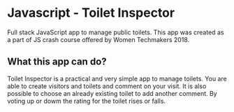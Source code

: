 # Javascript - Toilet Inspector 

Full stack JavaScript app to manage public toilets. This app was created as a part of JS crash course offered by Women Techmakers 2018.

## What this app can do?

Toilet Inspector is a practical and very simple app to manage toilets. You are able to create visitors and toilets and comment on your visit. It is also possible to choose an already existing toilet to add another comment. By voting up or dowm the rating for the toilet rises or falls. 
